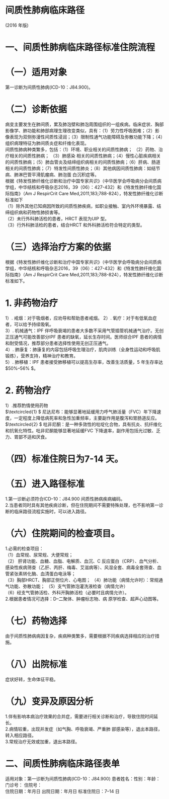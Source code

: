 # 间质性肺病临床路径  
(2016 年版)  
# 一、间质性肺病临床路径标准住院流程  
# （一）适用对象  
第一诊断为间质性肺病(ICD-10：J84.900)。  
# （二）诊断依据  
病变主要发生在肺间质，累及肺泡壁和肺泡周围组织的一组疾病。临床症状、胸部影像学、肺功能和肺部病理生理改变类似，具有：（1）劳力性呼吸困难；（2）影像表现为双侧弥漫性间质性浸润；（3）限制性通气功能障碍及弥散功能下降；（4）组织病理特征为肺间质炎症和纤维化表现。  
间质性肺病种类繁多，包括：（1）环境、职业相关的间质性肺病； （2）药物、治疗相关的间质性肺病； （3）肺感染 相关的间质性肺病；（4）慢性心脏疾病相关的间质性肺病；（5）肺血管炎及结缔组织病相关的间质性肺病；（6）肝病、肠道相关的间质性肺病；（7）特发性间质性肺炎；（8）其他病因间质性肺病：如结节病、肺淋巴管平滑肌瘤病、肺泡蛋 白沉积症等。  
根据《特发性肺纤维化诊断和治疗中国专家共识》（中华医学会呼吸病分会间质病学组，中华结核和呼吸杂志2016，39（06）：427-432）和《特发性肺纤维化国际指南》（Am J RespirCrit Care Med,2011,183;788-824），特发性肺纤维化诊断标准如下  
（1）除外其他已知病因所致的间质性肺疾病，如职业接触、室内外环境暴露、结缔组织病和药物性肺损害等。  
（2）未行外科肺活检的患者，HRCT 表现为UIP 型。  
（3）行外科肺活检的患者，结合HRCT 和外科肺活检符合特定的类型。  
# （三）选择治疗方案的依据  
根据《特发性肺纤维化诊断和治疗中国专家共识》（中华医学会呼吸病分会间质病学组，中华结核和呼吸杂志2016，39（06）：427-432）和《特发性肺纤维化国际指南》（Am J RespirCrit Care Med,2011,183;788-824），特发性肺纤维化诊断标准如下。  
# 1. 非药物治疗  
1）. 戒烟：对于吸烟者，应劝导和帮助患者戒烟。 2）. 氧疗：对于有低氧血症者，可以给予持续吸氧。  
3）. 机械通气：IPF 伴呼吸衰竭的患者大多数不采用气管插管机械通气治疗。无创正压通气可能改善部分IPF 患者的缺氧，延长生存时间。医师综合IPF 患者的病情和耐受情况，推荐部分患者选择性使用无创正压通气。  
4）. 肺康复：肺康复的内容包括呼吸生理治疗，肌肉训练（全身性运动和呼吸肌锻炼），营养支持，精神治疗和教育。  
5）. 肺移植：IPF 患者接受肺移植可以提高生存率，改善生活质量，5 年生存率达 $50\%–56\% $。  
# 2. 药物治疗  
1）.推荐酌情使用药物  
$\textcircled{1} $ 尼达尼布：能够显著地延缓用力呼气肺活量（FVC）年下降速度，一定程度上降低病死率和急性加重频率，主要副作用是腹泻和胃肠道反应。  
$\textcircled{2} $ 吡非尼酮：是一种多效性的吡啶化合物，具有抗炎、抗纤维化和抗氧化特性。吡非尼酮能够显著地延缓FVC 下降速率，副作用包括光过敏、乏力、胃部不适和厌食。  
# （四）标准住院日为7-14 天。  
# （五）进入路径标准  
1.第一诊断必须符合ICD–10：J84.900 间质性肺病疾病编码。  
2.当患者同时具有其他疾病诊断，但在住院期间不需要特殊处理，也不影响第一诊断的临床路径流程实施时，可以进入路径。  
# （六）住院期间的检查项目。  
1.必需的检查项目：  
（1）血常规、尿常规、大便常规；  
（2） 肝肾功能、血糖、血脂、电解质、血沉、C 反应蛋白（CRP）、血气分析、感染性疾病筛查（乙肝、丙肝、梅毒、艾滋病等）、风湿全套、病毒全套筛查、血管紧张素转化酶、血清蛋白电泳等；  
（3）胸部HRCT、胸部正侧位片、心电图； （4）肺功能（病情允许时）：常规通气功能、弥散功能； （5）支气管肺泡灌洗液检查（病情允许）  
（6）经支气管肺活检、外科开胸肺活检（必要时且病情允许）。  
2.根据患者情况可选择：D–二聚体、肿瘤标志物、病 原学检查、超声心动图等。  
# （七）药物选择  
由于间质性肺病病因复杂，疾病种类繁多，需要根据不同疾病选择相应的治疗措施。  
# （八）出院标准  
症状好转，生命体征平稳。  
# （九）变异及原因分析  
1.伴有影响本病治疗效果的合并症，需要进行相关诊断和治疗，导致住院时间延长。  
2.病情较重，出现并发症（如气胸、呼吸衰竭、严重肺 部感染等），退出本路径，转入相应路径。  
3.常规治疗无效或加重，退出本路径。  
# 二、间质性肺病临床路径表单  
适用对象：第一诊断为间质性肺病(ICD-10：J84.900) 患者姓名：性别：年龄：门诊号： 住院号：  
住院日期：年月日     出院日期：年月日   标准住院日：7–14 日  
